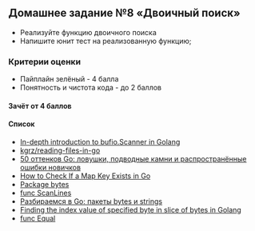 ## Домашнее задание №8 «Двоичный поиск»

- Реализуйте функцию двоичного поиска
- Напишите юнит тест на реализованную функцию;

### Критерии оценки
- Пайплайн зелёный - 4 балла
- Понятность и чистота кода - до 2 баллов

#### Зачёт от 4 баллов

#### Список

- [In-depth introduction to bufio.Scanner in Golang](https://medium.com/golangspec/in-depth-introduction-to-bufio-scanner-in-golang-55483bb689b4)
- [kgrz/reading-files-in-go](https://github.com/kgrz/reading-files-in-go/blob/master/comma-separated-string.go)
- [50 оттенков Go: ловушки, подводные камни и распространённые ошибки новичков](https://habr.com/ru/companies/vk/articles/314804/)
- [How to Check If a Map Key Exists in Go](https://freshman.tech/snippets/go/check-map-key/)
- [Package bytes](https://pkg.go.dev/bytes@go1.21.6)
- [func ScanLines](https://cs.opensource.google/go/go/+/refs/tags/go1.21.6:src/bufio/scan.go;l=350)
- [Разбираемся в Go: пакеты bytes и strings](https://habr.com/ru/articles/307554/)
- [Finding the index value of specified byte in slice of bytes in Golang](https://www.geeksforgeeks.org/finding-the-index-value-of-specified-byte-in-slice-of-bytes-in-golang/)
- [func Equal](https://pkg.go.dev/bytes#example-Equal)